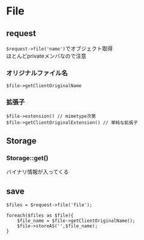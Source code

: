 # File

## request
`$request->file('name')`でオブジェクト取得  
ほとんどprivateメンバなので注意

### オリジナルファイル名
```
$file->getClientOriginalName
```
### 拡張子
```
$file->extension() // mimetype次第
$file->getClientOriginalExtension() // 単純な拡張子
```

## Storage
### Storage::get()
バイナリ情報が入ってくる

## save
```
$files = $request->file('file');

foreach($files as $file){
	$file_name = $file->getClientOriginalName();
	$file->storeAS('',$file_name);
}
```